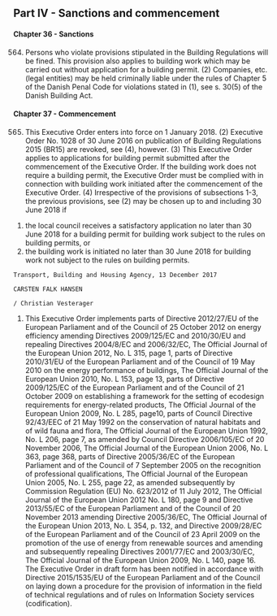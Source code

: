 ﻿## Part IV - Sanctions and commencement

#### Chapter 36 - Sanctions

564. Persons who violate provisions stipulated in the Building Regulations will be fined. This provision
also applies to building work which may be carried out without application for a building permit.
(2) Companies, etc. (legal entities) may be held criminally liable under the rules of Chapter 5 of the
Danish Penal Code for violations stated in (1), see s. 30(5) of the Danish Building Act.

#### Chapter 37 - Commencement

565. This Executive Order enters into force on 1 January 2018.
(2) Executive Order No. 1028 of 30 June 2016 on publication of Building Regulations 2015 (BR15) are
revoked, see (4), however.
(3) This Executive Order applies to applications for building permit submitted after the commencement
of the Executive Order. If the building work does not require a building permit, the Executive Order must
be complied with in connection with building work initiated after the commencement of the Executive
Order.
(4) Irrespective of the provisions of subsections 1-3, the previous provisions, see (2) may be chosen up
to and including 30 June 2018 if
1) the local council receives a satisfactory application no later than 30 June 2018 for a building permit
for building work subject to the rules on building permits, or
2) the building work is initiated no later than 30 June 2018 for building work not subject to the rules on
building permits.

```
Transport, Building and Housing Agency, 13 December 2017
```
```
CARSTEN FALK HANSEN
```
```
/ Christian Vesterager
```
1) This Executive Order implements parts of Directive 2012/27/EU of the European Parliament and of the Council of 25 October 2012 on energy efficiency
amending Directives 2009/125/EC and 2010/30/EU and repealing Directives 2004/8/EC and 2006/32/EC, The Official Journal of the European Union 2012, No.
L 315, page 1, parts of Directive 2010/31/EU of the European Parliament and of the Council of 19 May 2010 on the energy performance of buildings, The
Official Journal of the European Union 2010, No. L 153, page 13, parts of Directive 2009/125/EC of the European Parliament and of the Council of 21 October
2009 on establishing a framework for the setting of ecodesign requirements for energy-related products, The Official Journal of the European Union 2009, No. L
285, page10, parts of Council Directive 92/43/EEC of 21 May 1992 on the conservation of natural habitats and of wild fauna and flora, The Official Journal of
the European Union 1992, No. L 206, page 7, as amended by Council Directive 2006/105/EC of 20 November 2006, The Official Journal of the European Union
2006, No. L 363, page 368, parts of Directive 2005/36/EC of the European Parliament and of the Council of 7 September 2005 on the recognition of
professional qualifications, The Official Journal of the European Union 2005, No. L 255, page 22, as amended subsequently by Commission Regulation (EU)
No. 623/2012 of 11 July 2012, The Official Journal of the European Union 2012 No. L 180, page 9 and Directive 2013/55/EC of the European Parliament and of
the Council of 20 November 2013 amending Directive 2005/36/EC, The Official Journal of the European Union 2013, No. L 354, p. 132, and Directive
2009/28/EC of the European Parliament and of the Council of 23 April 2009 on the promotion of the use of energy from renewable sources and amending and
subsequently repealing Directives 2001/77/EC and 2003/30/EC, The Official Journal of the European Union 2009, No. L 140, page 16. The Executive Order in
draft form has been notified in accordance with Directive 2015/1535/EU of the European Parliament and of the Council on laying down a procedure for the
provision of information in the field of technical regulations and of rules on Information Society services (codification).

